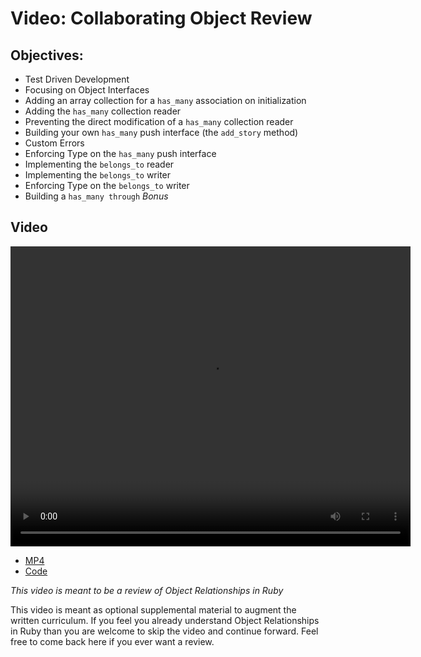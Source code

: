 # Video: Collaborating Object Review

## Objectives:

- Test Driven Development
- Focusing on Object Interfaces
- Adding an array collection for a `has_many` association on initialization
- Adding the `has_many` collection reader
- Preventing the direct modification of a `has_many` collection reader
- Building your own `has_many` push interface (the `add_story` method)
- Custom Errors
- Enforcing Type on the `has_many` push interface
- Implementing the `belongs_to` reader
- Implementing the `belongs_to` writer
- Enforcing Type on the `belongs_to` writer
- Building a `has_many through` _Bonus_

## Video

<video width="640" height="480" controls>
  <source src="http://learn-co-videos.s3.amazonaws.com/ruby/Collaborating.Objects.Review.LV-Live.mp4" type="video/mp4">
  Your browser does not support the video tag.
</video>

- [MP4](http://learn-co-videos.s3.amazonaws.com/ruby/Collaborating.Objects.Review.LV-Live.mp4)
- [Code](https://github.com/learn-co-curriculum/collaborating-objects-tdd-sample)

_This video is meant to be a review of Object Relationships in Ruby_

This video is meant as optional supplemental material to augment the written curriculum. If you feel you already understand Object Relationships in Ruby than you are welcome to skip the video and continue forward. Feel free to come back here if you ever want a review.
